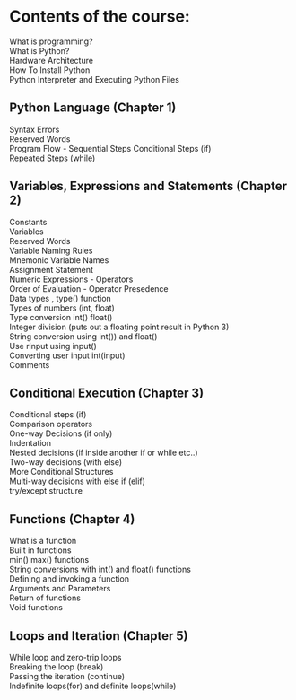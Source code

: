 # Contents of the course:
What is programming?  
What is Python?  
Hardware Architecture  
How To Install Python  
Python Interpreter and Executing Python Files  

## Python Language  (Chapter 1)
Syntax Errors  
Reserved Words  
Program Flow - Sequential Steps
Conditional Steps (if)  
Repeated Steps (while)  

## Variables, Expressions and Statements (Chapter 2)
Constants  
Variables  
Reserved Words  
Variable Naming Rules  
Mnemonic Variable Names  
Assignment Statement  
Numeric Expressions - Operators  
Order of Evaluation - Operator Presedence  
Data types , type() function  
Types of numbers (int, float)  
Type conversion int() float()  
Integer division (puts out a floating point result in Python 3)  
String conversion using int()) and float()  
Use rinput using input()  
Converting user input int(input)  
Comments

## Conditional Execution (Chapter 3)
Conditional steps (if)  
Comparison operators  
One-way Decisions (if only)  
Indentation  
Nested decisions (if inside another if or while etc..)  
Two-way decisions (with else)  
More Conditional Structures  
Multi-way decisions with else if (elif)  
try/except structure  

## Functions (Chapter 4)
What is a function  
Built in functions  
min() max() functions  
String conversions with int() and float() functions  
Defining and invoking a function  
Arguments and Parameters  
Return of functions  
Void functions  

## Loops and Iteration (Chapter 5)
While loop and zero-trip loops  
Breaking the loop (break)  
Passing the iteration (continue)  
Indefinite loops(for) and definite loops(while)  

